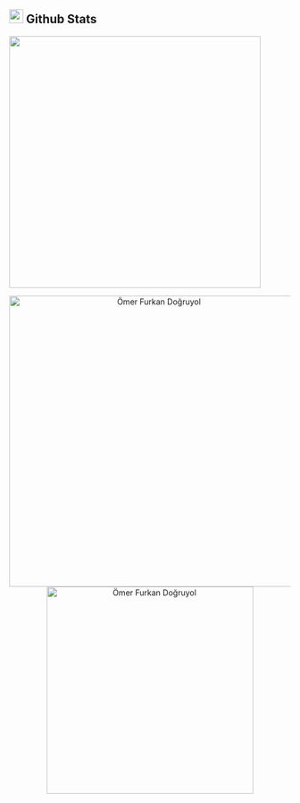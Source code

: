 ## <img src="https://media.giphy.com/media/iY8CRBdQXODJSCERIr/giphy.gif" width="25"> <b>Github Stats</b>

<a href="https://github.com/dogruyolomerfurkan/">
  <img align="center" src="https://github-readme-stats.vercel.app/api?username=dogruyolomerfurkan&include_all_commits=true&count_private=true&show_icons=true&line_height=20" width="450"/>
</a>

<p align="center">
    <a href="https://github.com/dogruyolomerfurkan"><img src="https://github-profile-summary-cards.vercel.app/api/cards/profile-details?username=dogruyolomerfurkan&hide_border=true" width="520" alt="Ömer Furkan Doğruyol"/></a>
    <a href="https://github.com/dogruyolomerfurkan">
        <img src="https://github-readme-stats.vercel.app/api/top-langs?username=dogruyolomerfurkan&show_icons=true&locale=en&layout=compact" width="370" alt="Ömer Furkan Doğruyol"/>
    </a>
</p>
